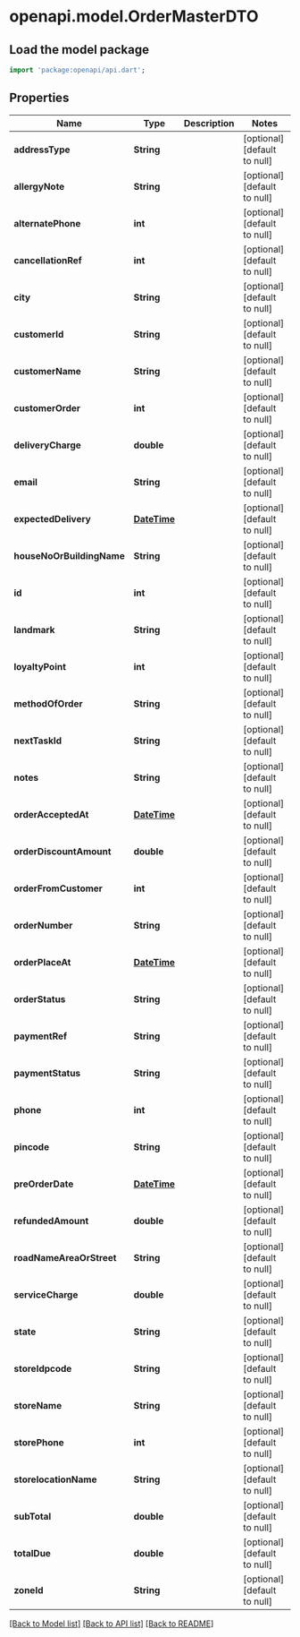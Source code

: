 # openapi.model.OrderMasterDTO

## Load the model package
```dart
import 'package:openapi/api.dart';
```

## Properties
Name | Type | Description | Notes
------------ | ------------- | ------------- | -------------
**addressType** | **String** |  | [optional] [default to null]
**allergyNote** | **String** |  | [optional] [default to null]
**alternatePhone** | **int** |  | [optional] [default to null]
**cancellationRef** | **int** |  | [optional] [default to null]
**city** | **String** |  | [optional] [default to null]
**customerId** | **String** |  | [optional] [default to null]
**customerName** | **String** |  | [optional] [default to null]
**customerOrder** | **int** |  | [optional] [default to null]
**deliveryCharge** | **double** |  | [optional] [default to null]
**email** | **String** |  | [optional] [default to null]
**expectedDelivery** | [**DateTime**](DateTime.md) |  | [optional] [default to null]
**houseNoOrBuildingName** | **String** |  | [optional] [default to null]
**id** | **int** |  | [optional] [default to null]
**landmark** | **String** |  | [optional] [default to null]
**loyaltyPoint** | **int** |  | [optional] [default to null]
**methodOfOrder** | **String** |  | [optional] [default to null]
**nextTaskId** | **String** |  | [optional] [default to null]
**notes** | **String** |  | [optional] [default to null]
**orderAcceptedAt** | [**DateTime**](DateTime.md) |  | [optional] [default to null]
**orderDiscountAmount** | **double** |  | [optional] [default to null]
**orderFromCustomer** | **int** |  | [optional] [default to null]
**orderNumber** | **String** |  | [optional] [default to null]
**orderPlaceAt** | [**DateTime**](DateTime.md) |  | [optional] [default to null]
**orderStatus** | **String** |  | [optional] [default to null]
**paymentRef** | **String** |  | [optional] [default to null]
**paymentStatus** | **String** |  | [optional] [default to null]
**phone** | **int** |  | [optional] [default to null]
**pincode** | **String** |  | [optional] [default to null]
**preOrderDate** | [**DateTime**](DateTime.md) |  | [optional] [default to null]
**refundedAmount** | **double** |  | [optional] [default to null]
**roadNameAreaOrStreet** | **String** |  | [optional] [default to null]
**serviceCharge** | **double** |  | [optional] [default to null]
**state** | **String** |  | [optional] [default to null]
**storeIdpcode** | **String** |  | [optional] [default to null]
**storeName** | **String** |  | [optional] [default to null]
**storePhone** | **int** |  | [optional] [default to null]
**storelocationName** | **String** |  | [optional] [default to null]
**subTotal** | **double** |  | [optional] [default to null]
**totalDue** | **double** |  | [optional] [default to null]
**zoneId** | **String** |  | [optional] [default to null]

[[Back to Model list]](../README.md#documentation-for-models) [[Back to API list]](../README.md#documentation-for-api-endpoints) [[Back to README]](../README.md)


